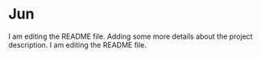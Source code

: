 # Jun
I am editing the README file. Adding some more details about the project description.
I am editing the README file.
